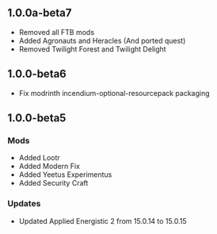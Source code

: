 ## 1.0.0a-beta7
 * Removed all FTB mods
 * Added Agronauts and Heracles (And ported quest)
 * Removed Twilight Forest and Twilight Delight
 
## 1.0.0-beta6
 * Fix modrinth incendium-optional-resourcepack packaging

## 1.0.0-beta5
### Mods
 * Added Lootr
 * Added Modern Fix
 * Added Yeetus Experimentus
 * Added Security Craft
### Updates
 * Updated Applied Energistic 2 from 15.0.14 to 15.0.15